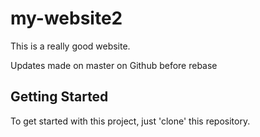 # my-website2

This is a really good website.



Updates made on master on Github before rebase

## Getting Started

To get started with this project, just 'clone' this repository.
